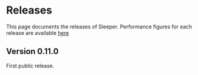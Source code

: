 Releases
=========

This page documents the releases of Sleeper. Performance figures for each release
are available [here](docs/12-performance-test.md)

## Version 0.11.0

First public release.
